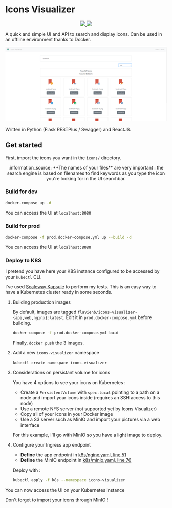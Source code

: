 # Icons Visualizer

<p align="center">
    <a href="https://travis-ci.org/flavienbwk/icons-visualizer" target="_blank">
        <img src="https://travis-ci.org/flavienbwk/icons-visualizer.svg?branch=master"/>
    </a>
    <a href="https://opensource.org/licenses/MIT" target="_blank">
        <img src="https://img.shields.io/badge/License-MIT-yellow.svg">
    </a>
</p>

A quick and simple UI and API to search and display icons. Can be used in an offline environment thanks to Docker.

![Interface example](./interface.png)

Written in Python (Flask RESTPlus / Swagger) and ReactJS.

## Get started

First, import the icons you want in the `icons/` directory.

<center>
:information_source: **The names of your files** are very important : the search engine is based on filenames to find keywords as you type the icon you're looking for in the UI searchbar.
</center>

### Build for dev

```bash
docker-compose up -d
```

You can access the UI at `localhost:8080`

### Build for prod

```bash
docker-compose -f prod.docker-compose.yml up --build -d
```

You can access the UI at `localhost:8080`

### Deploy to K8S

I pretend you have here your K8S instance configured to be accessed by your `kubectl` CLI.

I've used [Scaleway Kapsule](https://scaleway.com/kapsule) to perform my tests. This is an easy way to have a Kubernetes cluster ready in some seconds.

1. Building production images

    By default, images are tagged `flavienb/icons-visualizer-{api,web,nginx}:latest`. Edit it in `prod.docker-compose.yml` before building.

    ```bash
    docker-compose -f prod.docker-compose.yml buid
    ```

    Finally, `docker push` the 3 images.

2. Add a new `icons-visualizer` namespace

    ```bash
    kubectl create namespace icons-visualizer
    ```

3. Considerations on persistant volume for icons

    You have 4 options to see your icons on Kubernetes :

    - Create a `PersistentVolume` with `spec.local` pointing to a path on a node and import your icons inside (requires an SSH access to this node)
    - Use a remote NFS server (not supported yet by Icons Visualizer)
    - Copy all of your icons in your Docker image
    - Use a S3 server such as MinIO and import your pictures via a web interface

    For this example, I'll go with MinIO so you have a light image to deploy.

4. Configure your Ingress app endpoint

    - **Define** the app endpoint in [k8s/nginx.yaml, line 51](./k8s/nginx.yaml#L51)
    - **Define** the MinIO endpoint in [k8s/minio.yaml, line 76](./k8s/minio.yaml#76)

    Deploy with :

    ```bash
    kubectl apply -f k8s --namespace icons-visualizer
    ```

You can now access the UI on your Kubernetes instance

Don't forget to import your icons through MinIO !
